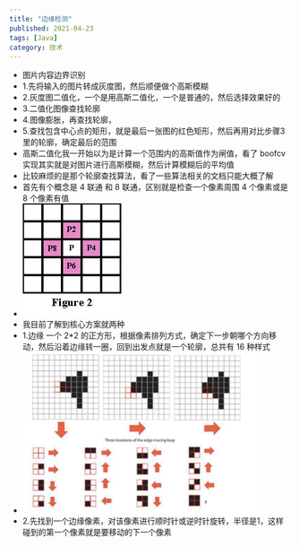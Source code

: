 ```yaml
---
title: "边缘检测"
published: 2021-04-23
tags: [Java]
category: 技术
---
```


- 图片内容边界识别
- 1.先将输入的图片转成灰度图，然后顺便做个高斯模糊
- 2.灰度图二值化，一个是用高斯二值化，一个是普通的，然后选择效果好的
- 3.二值化图像查找轮廓
- 4.图像膨胀，再查找轮廓，
- 5.查找包含中心点的矩形，就是最后一张图的红色矩形，然后再用对比步骤3里的轮廓，确定最后的范围
- 高斯二值化我一开始以为是计算一个范围内的高斯值作为闸值，看了 boofcv 实现其实就是对图片进行高斯模糊，然后计算模糊后的平均值
- 比较麻烦的是那个轮廓查找算法，看了一些算法相关的文档只能大概了解
- 首先有个概念是 4 联通 和 8 联通，区别就是检查一个像素周围 4 个像素或是 8 个像素有值
- ![img.png](img.png)
- 我目前了解到核心方案就两种
- 1.边缘 一个 2*2 的正方形，根据像素排列方式，确定下一步朝哪个方向移动，然后沿着边缘转一圈，回到出发点就是一个轮廓，总共有 16 种样式
- ![img_1.png](img_1.png)
- 2.先找到一个边缘像素，对该像素进行顺时针或逆时针旋转，半径是1，这样碰到的第一个像素就是要移动的下一个像素